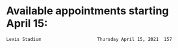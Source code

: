# Available appointments starting April 15:
```
Levis Stadium                     Thursday April 15, 2021  157       
```
